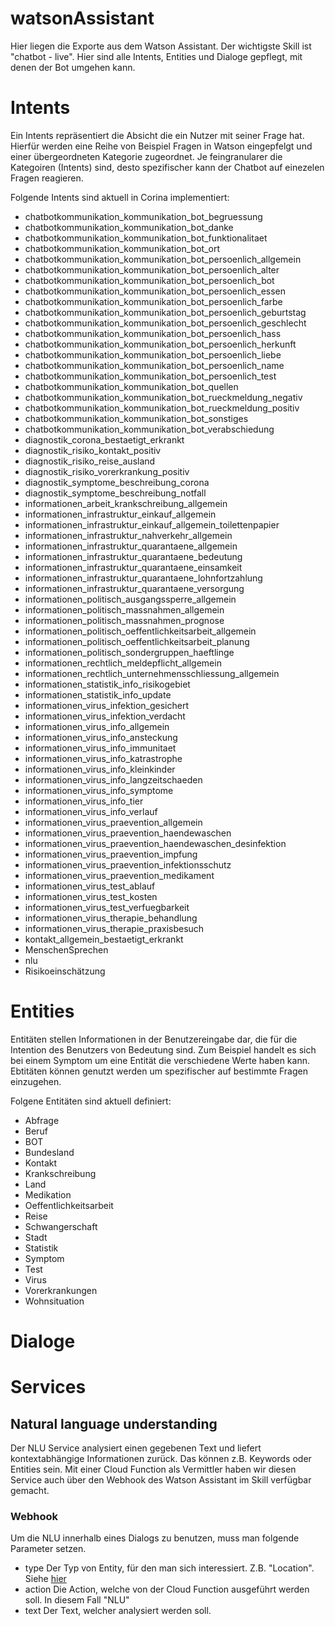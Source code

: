 # watsonAssistant
Hier liegen die Exporte aus dem Watson Assistant.
Der wichtigste Skill ist "chatbot - live". Hier sind alle Intents, Entities und Dialoge gepflegt, mit denen der Bot umgehen kann.

# Intents

Ein Intents repräsentiert die Absicht die ein Nutzer mit seiner Frage hat. Hierfür werden eine Reihe von Beispiel Fragen in Watson eingepfelgt und einer übergeordneten Kategorie zugeordnet. Je feingranularer die Kategoiren (Intents) sind, desto spezifischer kann der Chatbot auf einezelen Fragen reagieren. 

Folgende Intents sind aktuell in Corina implementiert: 
- chatbotkommunikation_kommunikation_bot_begruessung
- chatbotkommunikation_kommunikation_bot_danke
- chatbotkommunikation_kommunikation_bot_funktionalitaet
- chatbotkommunikation_kommunikation_bot_ort
- chatbotkommunikation_kommunikation_bot_persoenlich_allgemein
- chatbotkommunikation_kommunikation_bot_persoenlich_alter
- chatbotkommunikation_kommunikation_bot_persoenlich_bot
- chatbotkommunikation_kommunikation_bot_persoenlich_essen
- chatbotkommunikation_kommunikation_bot_persoenlich_farbe
- chatbotkommunikation_kommunikation_bot_persoenlich_geburtstag
- chatbotkommunikation_kommunikation_bot_persoenlich_geschlecht
- chatbotkommunikation_kommunikation_bot_persoenlich_hass
- chatbotkommunikation_kommunikation_bot_persoenlich_herkunft
- chatbotkommunikation_kommunikation_bot_persoenlich_liebe
- chatbotkommunikation_kommunikation_bot_persoenlich_name
- chatbotkommunikation_kommunikation_bot_persoenlich_test
- chatbotkommunikation_kommunikation_bot_quellen
- chatbotkommunikation_kommunikation_bot_rueckmeldung_negativ
- chatbotkommunikation_kommunikation_bot_rueckmeldung_positiv
- chatbotkommunikation_kommunikation_bot_sonstiges
- chatbotkommunikation_kommunikation_bot_verabschiedung
- diagnostik_corona_bestaetigt_erkrankt
- diagnostik_risiko_kontakt_positiv
- diagnostik_risiko_reise_ausland
- diagnostik_risiko_vorerkrankung_positiv
- diagnostik_symptome_beschreibung_corona
- diagnostik_symptome_beschreibung_notfall
- informationen_arbeit_krankschreibung_allgemein
- informationen_infrastruktur_einkauf_allgemein
- informationen_infrastruktur_einkauf_allgemein_toilettenpapier
- informationen_infrastruktur_nahverkehr_allgemein
- informationen_infrastruktur_quarantaene_allgemein
- informationen_infrastruktur_quarantaene_bedeutung
- informationen_infrastruktur_quarantaene_einsamkeit
- informationen_infrastruktur_quarantaene_lohnfortzahlung
- informationen_infrastruktur_quarantaene_versorgung
- informationen_politisch_ausgangssperre_allgemein
- informationen_politisch_massnahmen_allgemein
- informationen_politisch_massnahmen_prognose
- informationen_politisch_oeffentlichkeitsarbeit_allgemein
- informationen_politisch_oeffentlichkeitsarbeit_planung
- informationen_politisch_sondergruppen_haeftlinge
- informationen_rechtlich_meldepflicht_allgemein
- informationen_rechtlich_unternehmensschliessung_allgemein
- informationen_statistik_info_risikogebiet
- informationen_statistik_info_update
- informationen_virus_infektion_gesichert
- informationen_virus_infektion_verdacht
- informationen_virus_info_allgemein
- informationen_virus_info_ansteckung
- informationen_virus_info_immunitaet
- informationen_virus_info_katrastrophe
- informationen_virus_info_kleinkinder
- informationen_virus_info_langzeitschaeden
- informationen_virus_info_symptome
- informationen_virus_info_tier
- informationen_virus_info_verlauf
- informationen_virus_praevention_allgemein
- informationen_virus_praevention_haendewaschen
- informationen_virus_praevention_haendewaschen_desinfektion
- informationen_virus_praevention_impfung
- informationen_virus_praevention_infektionsschutz
- informationen_virus_praevention_medikament
- informationen_virus_test_ablauf
- informationen_virus_test_kosten
- informationen_virus_test_verfuegbarkeit
- informationen_virus_therapie_behandlung
- informationen_virus_therapie_praxisbesuch
- kontakt_allgemein_bestaetigt_erkrankt
- MenschenSprechen
- nlu
- Risikoeinschätzung

# Entities

Entitäten stellen Informationen in der Benutzereingabe dar, die für die Intention des Benutzers von Bedeutung sind. Zum Beispiel handelt es sich bei einem Symptom um eine Entität die verschiedene Werte haben kann. 
Ebtitäten können genutzt werden um spezifischer auf bestimmte Fragen einzugehen.

Folgene Entitäten sind aktuell definiert: 
- Abfrage
- Beruf
- BOT
- Bundesland
- Kontakt
- Krankschreibung
- Land
- Medikation
- Oeffentlichkeitsarbeit
- Reise
- Schwangerschaft
- Stadt
- Statistik
- Symptom
- Test
- Virus
- Vorerkrankungen
- Wohnsituation

# Dialoge

# Services
## Natural language understanding
Der NLU Service analysiert einen gegebenen Text und liefert kontextabhängige Informationen zurück. Das können z.B. Keywords oder Entities sein. Mit einer Cloud Function als Vermittler haben wir diesen Service auch über den Webhook des Watson Assistant im Skill verfügbar gemacht.
### Webhook
Um die NLU innerhalb eines Dialogs zu benutzen, muss man folgende Parameter setzen.
- type
  Der Typ von Entity, für den man sich interessiert. Z.B. "Location". Siehe [hier](https://cloud.ibm.com/docs/services/natural-language-understanding?topic=natural-language-understanding-entity-types-version-2)
- action
  Die Action, welche von der Cloud Function ausgeführt werden soll. In diesem Fall "NLU"
- text
  Der Text, welcher analysiert werden soll.
